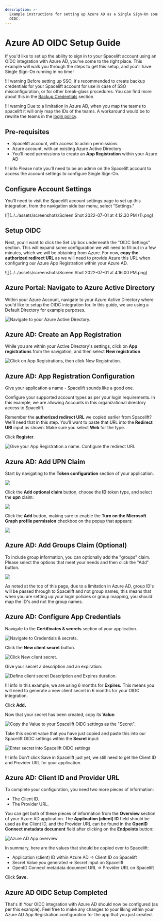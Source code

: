 ```yaml
---
description: >-
  Example instructions for setting up Azure AD as a Single Sign-On source via
  OIDC.
---
```


# Azure AD OIDC Setup Guide

If you'd like to set up the ability to sign in to your Spacelift account using an OIDC integration with Azure AD, you've come to the right place. This example will walk you through the steps to get this setup, and you'll have Single Sign-On running in no time!

!!! warning
    Before setting up SSO, it's recommended to create backup credentials for your Spacelift account for use in case of SSO misconfiguration, or for other break-glass procedures. You can find more about this in the [Backup Credentials](./backup-credentials.md) section.

!!! warning
    Due to a limitation in Azure AD, when you map the teams to spacelift it will only map the IDs of the teams. A workaround would be to rewrite the teams in the [login policy](../../concepts/policy/login-policy.md#rewriting-teams).

## Pre-requisites

- Spacelift account, with access to admin permissions
- Azure account, with an existing Azure Active Directory
- You'll need permissions to create an **App Registration** within your Azure AD

!!! info
    Please note you'll need to be an admin on the Spacelift account to access the account settings to configure Single Sign-On.

## Configure Account Settings

You'll need to visit the Spacelift account settings page to set up this integration, from the navigation side bar menu, select "Settings."

![](../../assets/screenshots/Screen Shot 2022-07-01 at 4.12.30 PM (1).png)

## Setup OIDC

Next, you'll want to click the Set Up box underneath the "OIDC Settings" section. This will expand some configuration we will need to fill out in a few minutes, which we will be obtaining from Azure. For now, **copy the authorized redirect URL** as we will need to provide Azure this URL when configuring our Azure App Registration within your Azure AD.

![](../../assets/screenshots/Screen Shot 2022-07-01 at 4.16.00 PM.png)

## Azure Portal: Navigate to Azure Active Directory

Within your Azure Account, navigate to your Azure Active Directory where you'd like to setup the OIDC integration for. In this guide, we are using a Default Directory for example purposes.

![Navigate to your Azure Active Directory.](../../assets/screenshots/1-azure-navigate-to-azure-ad.png)

## Azure AD: Create an App Registration

While you are within your Active Directory's settings, click on **App registrations** from the navigation, and then select **New registration**.

![Click on App Registrations, then click New Registration.](../../assets/screenshots/2-azure-ad-new-registration.png)

## Azure AD: App Registration Configuration

Give your application a name - Spacelift sounds like a good one.

Configure your supported account types as per your login requirements. In this example, we are allowing Accounts in this organizational directory access to Spacelift.

Remember the **authorized redirect URL** we copied earlier from Spacelift? We'll need that in this step. You'll want to paste that URL into the **Redirect URI** input as shown. Make sure you select **Web** for the type.

Click **Register**.

![Give your App Registration a name. Configure the redirect URI.](../../assets/screenshots/3-azure-create-app-integration-step-1.png)

## Azure AD: Add UPN Claim

Start by navigating to the **Token configuration** section of your application.

![](<../../assets/screenshots/image (116).png>)

Click the **Add optional claim** button, choose the **ID** token type, and select the **upn** claim:

![](<../../assets/screenshots/image (118) (1).png>)

Click the **Add** button, making sure to enable the **Turn on the Microsoft Graph profile permission** checkbox on the popup that appears:

![](<../../assets/screenshots/image (113).png>)

## Azure AD: Add Groups Claim (Optional)

To include group information, you can optionally add the "groups" claim.
Please select the options that meet your needs and then click the "Add" button.

![](<../../assets/screenshots/AzureGroupClaim.png>)

As noted at the top of this page, due to a limitation in Azure AD, group ID's will be passed through to Spacelift and not group names, this means that when you are setting up your login policies or group mapping, you should map the ID's and not the group names.

## Azure AD: Configure App Credentials

Navigate to the **Certificates & secrets** section of your application.

![Navigate to Credentials & secrets.](../../assets/screenshots/3-azure-navigate-to-credentials.png)

Click the **New client secret** button.

![Click New client secret.](../../assets/screenshots/4-azure-new-client-secret.png)

Give your secret a description and an expiration:

![Define client secret Description and Expires duration.](../../assets/screenshots/5-azure-new-secret.png)

!!! info
    In this example, we are using 6 months for **Expires.** This means you will need to generate a new client secret in 6 months for your OIDC integration.

Click **Add.**

Now that your secret has been created, copy its **Value**:

![Copy the Value to your Spacelift OIDC settings as the "Secret".](<../../assets/screenshots/Screen Shot 2022-04-14 at 11.03.31 AM.png>)

Take this secret value that you have just copied and paste this into our Spacelift OIDC settings within the **Secret** input:

![Enter secret into Spacelift OIDC settings](../../assets/screenshots/azure-ad-oidc-enter-secret.png)

!!! info
    Don't click Save in Spacelift just yet, we still need to get the Client ID and Provider URL for your application.

## Azure AD: Client ID and Provider URL

To complete your configuration, you need two more pieces of information:

- The Client ID.
- The Provider URL.

You can get both of these pieces of information from the **Overview** section of your Azure AD application. The **Application (client) ID** field should be used as the Client ID, and the Provider URL can be found in the **OpenID Connect metadata document** field after clicking on the **Endpoints** button:

![Azure AD App overview](../../assets/screenshots/azure-ad-oidc-app-overview.png)

In summary, here are the values that should be copied over to Spacelift:

- Application (client) ID within Azure AD => Client ID on Spacelift
- Secret Value you generated => Secret input on Spacelift
- OpenID Connect metadata document URL => Provider URL on Spacelift

Click **Save.**

## Azure AD OIDC Setup Completed

That's it! Your OIDC integration with Azure AD should now be configured (as per this example). Feel free to make any changes to your liking within your Azure AD App Registration configuration for the app that you just created.
